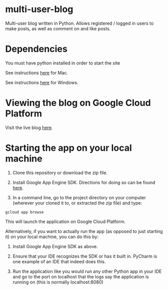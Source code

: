 # multi-user-blog
Multi-user blog written in Python. Allows registered / logged in users to make posts, as well as comment on and like posts.

# Dependencies

You must have python installed in order to start the site

See instructions [here](https://classroom.udacity.com/nanodegrees/nd004/parts/0041345401/modules/356120945175460/lessons/990110642/concepts/36256587390923#) for Mac.

See instructions [here](https://classroom.udacity.com/nanodegrees/nd004/parts/0041345401/modules/356120945175460/lessons/990110642/concepts/36691786570923#) for Windows.

# Viewing the blog on Google Cloud Platform

Visit the live blog [here](http://fswd-user-blog.appspot.com/blog).

# Starting the app on your local machine

1) Clone this repository or download the zip file.

2) Install Google App Engine SDK. Directions for doing so can be found [here](https://cloud.google.com/appengine/docs/standard/python/download).

3) In a command line, go to the project directory on your computer (wherever your cloned it to, or extracted the zip file) and type:
```
gcloud app browse
```

This will launch the application on Google Cloud Platform.

Alternatively, if you want to actually run the app (as opposed to just starting it) on your local machine, you can do this by:

1) Install Google App Engine SDK as above.

2) Ensure that your IDE recognizes the SDK or has it built in. PyCharm is one example of an IDE that indeed does this.

3) Run the application like you would run any other Python app in your IDE and go to the port on localhost that the logs say the application is running on (this is normally localhost:8080)

